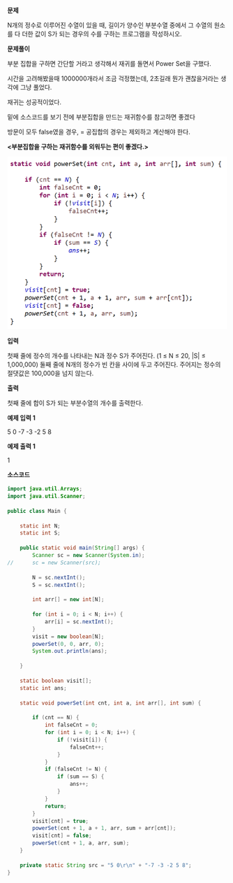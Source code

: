 **문제**

N개의 정수로 이루어진 수열이 있을 때, 길이가 양수인 부분수열 중에서 그 수열의 원소를 다 더한 값이 S가 되는 경우의 수를 구하는 프로그램을 작성하시오.

**문제풀이**

부분 집합을 구하면 간단할 거라고 생각해서 재귀를 돌면서 Power Set을 구했다.

시간을 고려해봤을때 1000000개라서 조금 걱정했는데, 2초길래 뭔가 괜찮을거라는 생각에 그냥 풀었다.

재귀는 성공적이었다.





밑에 소스코드를 보기 전에 부분집합을 만드는 재귀함수를 참고하면 좋겠다

방문이 모두 false였을 경우, = 공집합의 경우는 제외하고 계산해야 한다.



**<부분집합을 구하는 재귀함수를 외워두는 편이 좋겠다.>**

![img](md-images/image-16455098885951.png)

**입력**

첫째 줄에 정수의 개수를 나타내는 N과 정수 S가 주어진다. (1 ≤ N ≤ 20, |S| ≤ 1,000,000) 둘째 줄에 N개의 정수가 빈 칸을 사이에 두고 주어진다. 주어지는 정수의 절댓값은 100,000을 넘지 않는다.

**출력**

첫째 줄에 합이 S가 되는 부분수열의 개수를 출력한다.

**예제 입력 1** 

5 0 -7 -3 -2 5 8 

**예제 출력 1** 

1

**소스코드** 

```java
import java.util.Arrays;
import java.util.Scanner;

public class Main {

	static int N;
	static int S;

	public static void main(String[] args) {
		Scanner sc = new Scanner(System.in);
//		sc = new Scanner(src);

		N = sc.nextInt();
		S = sc.nextInt();

		int arr[] = new int[N];

		for (int i = 0; i < N; i++) {
			arr[i] = sc.nextInt();
		}
		visit = new boolean[N];
		powerSet(0, 0, arr, 0);
		System.out.println(ans);

	}

	static boolean visit[];
	static int ans;

	static void powerSet(int cnt, int a, int arr[], int sum) {

		if (cnt == N) {
			int falseCnt = 0;
			for (int i = 0; i < N; i++) {
				if (!visit[i]) {
					falseCnt++;
				}
			}
			if (falseCnt != N) {
				if (sum == S) {
					ans++;
				}
			}
			return;
		}
		visit[cnt] = true;
		powerSet(cnt + 1, a + 1, arr, sum + arr[cnt]);
		visit[cnt] = false;
		powerSet(cnt + 1, a, arr, sum);
	}

	private static String src = "5 0\r\n" + "-7 -3 -2 5 8";
}
```

